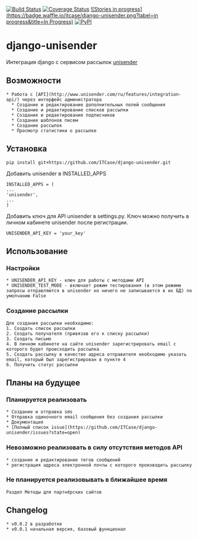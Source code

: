 [![Build Status](https://travis-ci.org/ITCase/django-unisender.svg?branch=master)](https://travis-ci.org/ITCase/django-unisender)
[![Coverage Status](https://coveralls.io/repos/ITCase/django-unisender/badge.png)](https://coveralls.io/r/ITCase/django-unisender)
[![Stories in progress](https://badge.waffle.io/itcase/django-unisender.png?label=in progress&title=In Progress)](https://waffle.io/itcase/django-unisender)
[![PyPI](http://img.shields.io/pypi/dm/django-unisender.svg)](https://pypi.python.org/pypi/django-unisender)

django-unisender
================

Интеграция django с сервисом рассылок [unisender](http://www.unisender.com)

## Возможности
    * Работа с [API](http://www.unisender.com/ru/features/integration-api/) через интерфейс администратора
      * Создание и редактирование дополнительных полей сообщения
      * Создание и редактирование списков рассылки
      * Создание и редактирование подписчиков
      * Создание шаблонов писем
      * Создание рассылок
      * Просмотр статистики о рассылке

## Установка

```
pip install git+https://github.com/ITCase/django-unisender.git
```

Добавить unisender в INSTALLED_APPS
```
INSTALLED_APPS = (
...
'unisender',
...
)
```

Добавить ключ для API unisender в settings.py. Ключ можно получить в личном кабинете unisender после регистрации.

```
UNISENDER_API_KEY = 'your_key'
```

## Использование

### Настройки

    * UNISENDER_API_KEY - ключ для работы с методами API
    * UNISENDER_TEST_MODE - включает режим тестирования (в этом режиме запросы отправляются в unisender но ничего не записывается в их БД) по умолчанию False

### Cоздание рассылки

    Для создания рассылки необходимо:
    1. Создать список рассылки
    2. Создать получателя (привязав его к списку рассылки)
    3. Создать письмо
    4. В личном кабинете на сайте unisender зарегистрировать email с которого будет происходить рассылка
    5. Создать рассылку в качестве адреса отправителя необходимо указать email, который был зарегистрирован в пункте 4
    6. Получить статус рассылки

## Планы на будущее
### Планируется реализовать
    * Создание и отправка sms
    * Отправка одиночного email сообщения без создания рассылки
    * Документация
    * [Полный список issue](https://github.com/ITCase/django-unisender/issues?state=open)

### Невозможно реализовать в силу отсутствия методов API
    * создание и редактирование тегов сообщений
    * регистрация адреса электронной почты с которого производить рассылку

### Не планируется реализовывать в ближайшее время
    Раздел Методы для партнёрских сайтов

## Changelog
    * v0.0.2 в разработке
    * v0.0.1 начальная версия, базовый функционал
